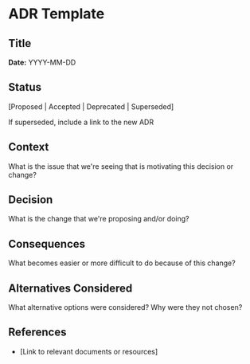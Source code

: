 # ADR Template

## Title

**Date:** YYYY-MM-DD

## Status

[Proposed | Accepted | Deprecated | Superseded]

If superseded, include a link to the new ADR

## Context

What is the issue that we're seeing that is motivating this decision or change?

## Decision

What is the change that we're proposing and/or doing?

## Consequences

What becomes easier or more difficult to do because of this change?

## Alternatives Considered

What alternative options were considered? Why were they not chosen?

## References

- [Link to relevant documents or resources]
